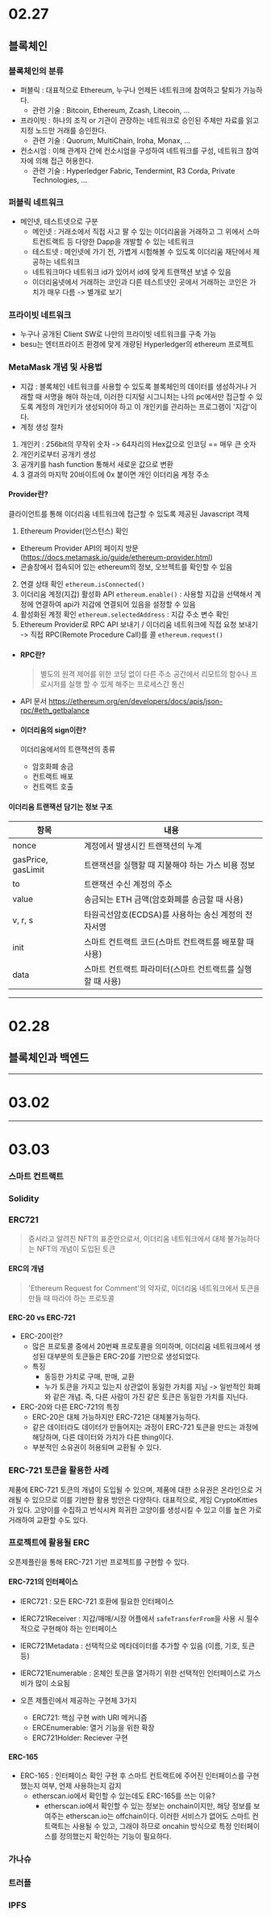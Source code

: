 # 02.27

## 블록체인

### 블록체인의 분류

- 퍼블릭 : 대표적으로 Ethereum, 누구나 언제든 네트워크에 참여하고 탈퇴가 가능하다.
  - 관련 기술 : Bitcoin, Ethereum, Zcash, Litecoin, ...
- 프라이빗 : 하나의 조직 or 기관이 관장하는 네트워크로 승인된 주체만 자료를 읽고 지정 노드만 거래를 승인한다.
  - 관련 기술 : Quorum, MultiChain, Iroha, Monax, ...
- 컨소시엄 : 이해 관계자 간에 컨소시엄을 구성하여 네트워크를 구성, 네트워크 참여자에 의해 접근 허용한다.
  - 관련 기술 : Hyperledger Fabric, Tendermint, R3 Corda, Private Technologies, ...

### 퍼블릭 네트워크

- 메인넷, 테스트넷으로 구분
  - 메인넷 : 거래소에서 직접 사고 팔 수 있는 이더리움을 거래하고 그 위에서 스마트컨트랙트 등 다양한 Dapp을 개발할 수 있는 네트워크
  - 테스트넷 : 메인넷에 가기 전, 가볍게 시험해볼 수 있도록 이더리움 재단에서 제공하는 네트워크
  - 네트워크마다 네트워크 id가 있어서 id에 맞게 트랜잭션 보낼 수 있음
  - 이더리움넷에서 거래하는 코인과 다른 테스트넷인 곳에서 거래하는 코인은 가치가 매우 다름 -> 별개로 보기

### 프라이빗 네트워크

- 누구나 공개된 Client SW로 나만의 프라이빗 네트워크를 구축 가능
- besu는 엔터프라이즈 환경에 맞게 개량된 Hyperledger의 ethereum 프로젝트

### MetaMask 개념 및 사용법

- 지갑 : 블록체인 네트워크를 사용할 수 있도록 블록체인의 데이터를 생성하거나 거래할 때 서명을 해야 하는데, 이러한 디지털 시그니처는 나의 pc에서만 접근할 수 있도록 계정의 개인키가 생성되어야 하고 이 개인키를 관리하는 프로그램이 '지갑'이다.
- 계정 생성 절차

1. 개인키 : 256bit의 무작위 숫자 -> 64자리의 Hex값으로 인코딩 == 매우 큰 숫자
2. 개인키로부터 공개키 생성
3. 공개키를 hash function 통해서 새로운 값으로 변환
4. 3 결과의 마지막 20바이트에 0x 붙이면 개인 이더리움 계정 주소

#### Provider란?

클라이언트를 통해 이더리움 네트워크에 접근할 수 있도록 제공된 Javascript 객체

1. Ethereum Provider(인스턴스) 확인

- Ethereum Provider API의 페이지 방문 (https://docs.metamask.io/guide/ethereum-provider.html)
- 콘솔창에서 접속되어 있는 ethereum의 정보, 오브젝트를 확인할 수 있음

2. 연결 상태 확인
   `ethereum.isConnected()`
3. 이더리움 계정(지갑) 활성화 API
   `ethereum.enable()` : 사용할 지갑을 선택해서 계정에 연결하여 api가 지갑에 연결되어 있음을 설정할 수 있음
4. 활성화된 계정 확인
   `ethereum.selectedAddress` : 지갑 주소 변수 확인
5. Ethereum Provider로 RPC API 보내기 / 이더리움 네트워크에 직접 요청 보내기 -> 직접 RPC(Remote Procedure Call)를 콜
   `ethereum.request()`

- #### RPC란?
  > 별도의 원격 제어를 위한 코딩 없이 다른 주소 공간에서 리모트의 함수나 프로시저를 실행 할 수 있게 해주는 프로세스간 통신
- API 문서
  https://ethereum.org/en/developers/docs/apis/json-rpc/#eth_getbalance

- #### 이더리움의 sign이란?
  이더리움에서의 트랜잭션의 종류
  - 암호화폐 송금
  - 컨트랙트 배포
  - 컨트랙트 호출

#### 이더리움 트랜잭션 담기는 정보 구조

| 항목               | 내용                                                       |
| ------------------ | ---------------------------------------------------------- |
| nonce              | 계정에서 발생시킨 트랜잭션의 누계                          |
| gasPrice, gasLimit | 트랜잭션을 실행할 때 지불해야 하는 가스 비용 정보          |
| to                 | 트랜잭션 수신 계정의 주소                                  |
| value              | 송금되는 ETH 금액(암호화폐를 송금할 때 사용)               |
| v, r, s            | 타원곡선암호(ECDSA)를 사용하는 송신 계정의 전자서명        |
| init               | 스마트 컨트랙트 코드(스마트 컨트랙트를 배포할 때 사용)     |
| data               | 스마트 컨트랙트 파라미터(스마트 컨트랙트를 실행할 때 사용) |

---

# 02.28

## 블록체인과 백엔드

---

# 03.02

---

# 03.03

### 스마트 컨트랙트

### Solidity

### ERC721

> 증서라고 알려진 NFT의 표준안으로서, 이더리움 네트워크에서 대체 불가능하다는 NFT의 개념이 도입된 토큰

#### ERC의 개념

> 'Ethereum Request for Comment'의 약자로, 이더리움 네트워크에서 토큰을 만들 때 따라야 하는 프로토콜

#### ERC-20 vs ERC-721

- ERC-20이란?
  - 많은 프로토콜 중에서 20번째 프로토콜을 의미하며, 이더리움 네트워크에서 생성된 대부분의 토큰들은 ERC-20를 기반으로 생성되었다.
  - 특징
    - 동등한 가치로 구매, 판매, 교환
    - 누가 토큰을 가지고 있는지 상관없이 동일한 가치를 지님 -> 일반적인 화폐와 같은 개념. 즉, 다른 사람이 가진 같은 토큰은 동일한 가치를 지닌다.
- ERC-20와 다른 ERC-721의 특징
  - ERC-20은 대체 가능하지만 ERC-721은 대체불가능하다.
  - 같은 데이터라도 데이터가 만들어지는 과정이 ERC-721 토큰을 만드는 과정에 해당하며, 다른 데이터와 가치가 다른 thing이다.
  - 부분적인 소유권이 허용되며 교환될 수 있다.

### ERC-721 토큰을 활용한 사례

제품에 ERC-721 토큰의 개념이 도입될 수 있으며, 제품에 대한 소유권은 온라인으로 거래될 수 있으므로 이를 기반한 활용 방안은 다양하다. 대표적으로, 게임 CryptoKitties가 있다. 고양이를 수집하고 번식시켜 희귀한 고양이를 생성시킬 수 있고 이를 높은 가로 거래하여 교환할 수도 있다.

### 프로젝트에 활용될 ERC

오픈제플린을 통해 ERC-721 기반 프로젝트를 구현할 수 있다.

#### ERC-721의 인터페이스

- IERC721 : 모든 ERC-721 호환에 필요한 인터페이스
- IERC721Receiver : 지갑/매매/시장 어플에서 `safeTransferFrom`을 사용 시 필수적으로 구현해야 하는 인터페이스
- IERC721Metadata : 선택적으로 메타데이터를 추가할 수 있음 (이름, 기호, 토큰 등)
- IERC721Enumerable : 온체인 토큰을 열거하기 위한 선택적인 인터페이스로 가스비가 많이 소요됨

- 오픈 제플린에서 제공하는 구현체 3가지
  - ERC721: 핵심 구현 with URI 메커니즘
  - ERCEnumerable: 열거 기능을 위한 확장
  - ERC721Holder: Reciever 구현

#### ERC-165

- ERC-165 : 인터페이스 확인 구현 후 스마트 컨트랙트에 주어진 인터페이스를 구현했는지 여부, 언제 사용하는지 감지
  - etherscan.io에서 확인할 수 있는데도 ERC-165를 쓰는 이유?
    - etherscan.io에서 확인할 수 있는 정보는 onchain이지만, 해당 정보를 보여주는 etherscan.io는 offchain이다. 이러한 서비스가 없어도 스마트 컨트랙트는 사용될 수 있고, 그래야 하므로 oncahin 방식으로 특정 인터페이스를 정의했는지 확인하는 기능이 필요하다.

### 가나슈

### 트러플

### IPFS
